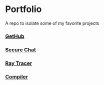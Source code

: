 # Portfolio
A repo to isolate some of my favorite projects

### [GetHub](https://github.com/andres-imperial/GetHub)

### [Secure Chat](https://github.com/andres-imperial/Secure_Chat)

### [Ray Tracer](https://github.com/andres-imperial/Ray_Tracer)

### [Compiler](https://github.com/andres-imperial/Compiler)

